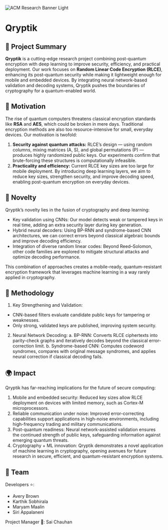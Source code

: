 ![ACM Research Banner Light](https://github.com/ACM-Research/paperImplementations/assets/108421238/467a89e3-72db-41d7-9a25-51d2c589bfd9)

# Qryptik

## 📌 Project Summary
**Qryptik** is a cutting-edge research project combining post-quantum encryption with deep learning to improve security, efficiency, and practical deployment. Our work focuses on **Random Linear Code Encryption (RLCE)**, enhancing its post-quantum security while making it lightweight enough for mobile and embedded devices. By integrating neural network-based validation and decoding systems, Qryptik pushes the boundaries of cryptography for a quantum-enabled world.

## 🎯 Motivation
The rise of quantum computers threatens classical encryption standards like **RSA** and **AES**, which could be broken in mere days. Traditional encryption methods are also too resource-intensive for small, everyday devices. Our motivation is twofold:
1. **Security against quantum attacks:** RLCE’s design — using random columns, mixing matrices (A, S), and global permutations (P) — produces highly randomized public keys. Our experiments confirm that brute-forcing these structures is computationally infeasible.
2. **Practicality and efficiency:** Current RLCE key sizes are too large for mobile deployment. By introducing deep learning layers, we aim to reduce key sizes, strengthen security, and improve decoding speed, enabling post-quantum encryption on everyday devices.

## 🧩 Novelty
Qryptik’s novelty lies in the fusion of cryptography and deep learning:
- Key validation using CNNs: Our model detects weak or tampered keys in real time, adding an extra security layer during key generation.
- Hybrid neural decoders: Using BP-RNN and syndrome-based CNN architectures, we can correct errors beyond classical algebraic bounds and improve decoding efficiency.
- Integration of diverse random linear codes: Beyond Reed–Solomon, other code families are explored to mitigate structural attacks and optimize decoding performance.

This combination of approaches creates a mobile-ready, quantum-resistant encryption framework that leverages machine learning in a way rarely applied in cryptography.

## 🧠 Methodology
1. Key Strengthening and Validation:
  - CNN-based filters evaluate candidate public keys for tampering or weaknesses.
  - Only strong, validated keys are published, improving system security.
2. Neural Network Decoding:
  a. BP-RNN: Converts RLCE ciphertexts into parity-check graphs and iteratively decodes beyond the classical error-correction limit.
  b. Syndrome-based CNN: Computes codeword syndromes, compares with original message syndromes, and applies neural correction if classical decoding fails.

## 🌍 Impact
Qryptik has far-reaching implications for the future of secure computing:
1. Mobile and embedded security: Reduced key sizes allow RLCE deployment on devices with limited memory, such as Cortex-M microprocessors.
2. Reliable communication under noise: Improved error-correcting capabilities support applications in high-noise environments, including high-frequency trading and military communications.
3. Post-quantum readiness: Neural network-assisted validation ensures the continued strength of public keys, safeguarding information against emerging quantum threats.
4. Cryptography + ML innovation: Qryptik demonstrates a novel application of machine learning in cryptography, opening avenues for future research in secure, efficient, and quantum-resistant encryption systems.

## 👥 Team
Developers ⭐:
- Avery Brown
- Karthik Sobhirala
- Maryam Maalin
- Siri Appalaneni

Project Manager 🤺: Sai Chauhan
